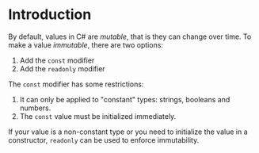 # Introduction

By default, values in C# are _mutable_, that is they can change over time. To make a value _immutable_, there are two options:

1. Add the `const` modifier
2. Add the `readonly` modifier

The `const` modifier has some restrictions:

1. It can only be applied to "constant" types: strings, booleans and numbers.
1. The `const` value must be initialized immediately.

If your value is a non-constant type or you need to initialize the value in a constructor, `readonly` can be used to enforce immutability.
